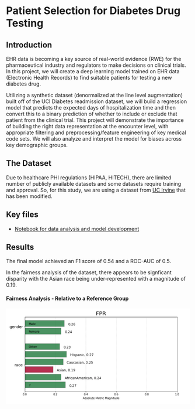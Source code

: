 # Patient Selection for Diabetes Drug Testing

## Introduction 

EHR data is becoming a key source of real-world evidence (RWE) for the pharmaceutical industry and regulators to make decisions on clinical trials. In this project, we will create a deep learning model trained on EHR data (Electronic Health Records) to find suitable patients for testing a new diabetes drug.

Utilizing a synthetic dataset (denormalized at the line level augmentation) built off of the UCI Diabetes readmission dataset, we will build a regression model that predicts the expected days of hospitalization time and then convert this to a binary prediction of whether to include or exclude that patient from the clinical trial. This project will demonstrate the importance of building the right data representation at the encounter level, with appropriate filtering and preprocessing/feature engineering of key medical code sets. We will also analyze and interpret the model for biases across key demographic groups.

## The Dataset

Due to healthcare PHI regulations (HIPAA, HITECH), there are limited number of publicly available datasets and some datasets require training and approval. So, for this study, we are using a dataset from [UC Irvine](https://archive.ics.uci.edu/ml/datasets/Diabetes+130-US+hospitals+for+years+1999-2008) that has been modified.

## Key files

- [Notebook for data analysis and model development](https://github.com/pranath/patient_select_diabetes/blob/master/patient_select_diabetes.ipynb)

## Results

The final model achieved an F1 score of 0.54 and a ROC-AUC of 0.5.

In the fairness analysis of the dataset, there appears to be signficant disparity with the Asian race being under-represented with a magnitude of 0.19.

#### Fairness Analysis - Relative to a Reference Group
![title](img/fairness.png)
